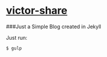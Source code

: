 # [victor-share]
###Just a Simple Blog created in Jekyll


Just run: 
```sh
$ gulp
```

[victor-share]: <https://vcarulla.github.io/victor-share/>
[shakyShane]: <https://github.com/shakyShane/jekyll-gulp-sass-browser-sync>
